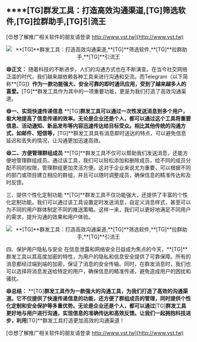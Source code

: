 ## ****[TG]**群发工具：打造高效沟通渠道,**[TG]**筛选软件,**[TG]**拉群助手,**[TG]**引流王**

[😍想了解推广相关软件的朋友请登录 http://www.vst.tw](http://www.vst.tw)

 <center><img src="https://vst.tw/MP4/tuiguang/png/8.png" alt="**[TG]**群发工具：打造高效沟通渠道,**[TG]**筛选软件,**[TG]**拉群助手,**[TG]**引流王"></center>

**😄正文：**
随着科技的不断进步，人们的沟通方式也在不断演变。在当今社交网络泛滥的时代，我们越来越依赖各种工具来进行沟通和交流。而Telegram（以下简称**[TG]**）作为一款功能强大、安全可靠的即时通讯应用，受到了越来越多人的喜爱。**[TG]**群发工具作为其中的一项重要功能，更是为我们打造了高效沟通渠道。

**😄一、实现快速传递信息**
**[TG]**群发工具可以通过一次性发送消息到多个用户，极大地提高了信息传递的效率。无论是企业还是个人，都可以通过这个工具将重要信息、活动通知、新品发布等内容迅速传达给目标受众。相比其他传统的沟通方式，如邮件、短信等，**[TG]**群发工具具有消息即时送达的特点，可以避免信息延迟和丢失的情况，让沟通更加迅速高效。

**😄二、方便管理群组成员**
**[TG]**群发工具不仅可以帮助我们发送消息，还能方便地管理群组成员。通过该工具，我们可以轻松添加和删除成员，给不同的成员分配不同的权限，管理群组更加灵活方便。这对于企业来说尤为重要，可以根据不同的部门或项目建立相应的群组，并且可以随时调整成员，确保信息的精准传达和及时反馈。

三、提供个性化定制功能
**[TG]**群发工具不仅功能强大，还提供了丰富的个性化定制功能。我们可以通过该工具设置定时发送消息，自定义消息样式，甚至可以为不同的用户群体制定不同的推送策略。这样一来，我们可以更好地满足不同用户的需求，提升沟通的效果和用户体验。

 <center><img src="https://vst.tw/MP4/tuiguang/png/8.png" alt="**[TG]**群发工具：打造高效沟通渠道,**[TG]**筛选软件,**[TG]**拉群助手,**[TG]**引流王"></center>

四、保护用户隐私与安全
在信息泄露和网络安全日益成为焦点的今天，**[TG]**群发工具以其高度加密的特性，为用户的隐私和信息安全提供了可靠保障。所有的消息都经过端到端的加密，保证了消息的安全传输。同时，在群发消息时，我们也可以选择将消息发送给特定的用户，确保信息的精准传递，避免造成用户的困扰和骚扰。

**😄总结：**
**[TG]**群发工具作为一款强大的沟通工具，为我们打造了高效的沟通渠道。它不仅提供了快速传递信息的功能，还方便了群组成员的管理，同时提供个性化定制和安全保护等多重优势。无论是企业还是个人，都可以通过**[TG]**群发工具更好地与用户进行沟通，实现信息的准确传达和高效反馈。让我们一起拥抱科技进步，利用**[TG]**群发工具打造更加高效的沟通渠道！

[😍想了解推广相关软件的朋友请登录 http://www.vst.tw](http://www.vst.tw)




